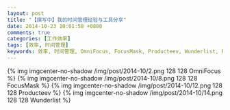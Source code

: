 ```yaml
---
layout: post
title: "【撰写中】我的时间管理经验与工具分享"
date: 2014-10-23 10:01:58 +0800
comments: true
categories: [工作效率]
tags: [效率, 时间管理]
keywords: 效率, 时间管理, OmniFocus, FocusMask, Producteev, Wunderlist, PopClip, Eggscellent
---
```



<!-- excerpt start -->

{% img imgcenter-no-shadow /img/post/2014-10/2.png 128 128 OmniFocus %}
{% img imgcenter-no-shadow /img/post/2014-10/8.png 128 128 FocusMask %}
{% img imgcenter-no-shadow /img/post/2014-10/12.png 128 128 Producteev %}
{% img imgcenter-no-shadow /img/post/2014-10/14.png 128 128 Wunderlist %}

<!-- excerpt end -->

